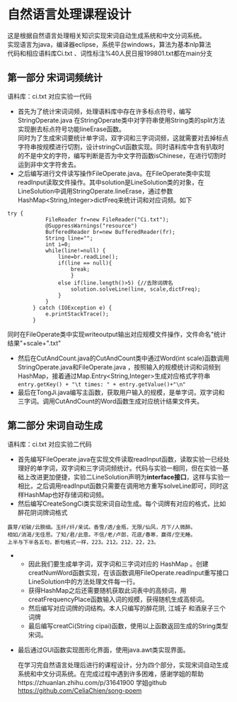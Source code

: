 
# 自然语言处理课程设计
  这是根据自然语言处理相关知识实现宋词自动生成系统和中文分词系统。  
  实现语言为java，编译器eclipse，系统平台windows，算法为基本nlp算法  
  代码和相应语料库Ci.txt 、词性标注%40人民日报199801.txt都在main分支

## 第一部分 宋词词频统计
  语料库：ci.txt 对应实验一代码  
  * 首先为了统计宋词词频，处理语料库中存在许多标点符号，编写StringOperate.java 在StringOperate类中对字符串使用String类的split方法实现删去标点符号功能lineErase函数。<br>同时为了生成宋词要统计单字词，双字词和三字词词频，这就需要对去掉标点字符串按规模进行切割，设计stringCut函数实现。同时语料库中含有扒取时的不是中文的字符，编写判断是否为中文字符函数isChinese，在进行切割时运到非中文字符舍去。  
  * 之后编写进行文件读写操作FileOperate.java。在FileOperate类中实现readInput读取文件操作。其中solution是LineSolution类的对象，在LineSolution中调用StringOperate.lineErase，通过参数HashMap<String,Integer>dictFreq来统计词和对应词频。如下    
```
try {
			FileReader fr=new FileReader("Ci.txt");
			@SuppressWarnings("resource")
			BufferedReader br=new BufferedReader(fr);
			String line="";
			int i=0;
			while(line!=null) {
				line=br.readLine();
				if(line == null){
        			break;
        			}
        	    else if(line.length()>5) {//去除词牌名
        	    	solution.solveLine(line, scale,dictFreq);
        	    }
			}
		} catch (IOException e) {
			e.printStackTrace();
		}    
 ```
 同时在FileOperate类中实现writeoutput输出对应规模文件操作，文件命名"统计结果"+scale+".txt"  
 * 然后在CutAndCount.java的CutAndCount类中通过Word(int scale)函数调用StringOperate.java和FileOperate.java ，按照输入的规模统计词和词频到HashMap，接着通过Map.Entry<String,Integer>生成对应格式字符串`entry.getKey() + "\t times: " + entry.getValue()+"\n"`
 * 最后在TongJi.java编写主函数，获取用户输入的规模，是单字词，双字词和三字词。调用CutAndCount的Word函数生成对应统计结果文件夹。
  
## 第二部分 宋词自动生成
语料库：ci.txt 对应实验二代码 
* 首先编写FileOperate.java在实现文件读取readInput函数，读取实验一已经处理好的单字词，双字词和三字词词频统计。代码与实验一相同，但在实验一基础上改进更加便捷，实验二LineSolution声明为**interface接口**，这样与实验一相比，之后调用readInput函数只需要在调用地方重写solveLine即可，同时这样HashMap也好存储词和词频。
* 然后编写CreateSongCi类实现宋词自动生成。每个词牌有对应的格式，比如 醉花阴词牌词格式
```
露芽/初破/云腴细。玉纤/纤/亲试。香雪/透/金瓶，无限/仙风，月下/人微醉。
相如/消渴/无佳思。了知/君/此意。不信/老/卢郎，花底/春寒，赢得/空无睡。
上半与下半各五句，断句格式一样，223。212。212，22，23。
```
* 
	* 因此我们要生成单字词，双字词和三字词对应的	HashMap 。创建creatNumWord函数实现，在该函数调用FileOperate.readInput重写接口LineSolution中的方法处理文件每一行。
	* 获得HashMap之后还需要随机获取此词表中的高频词，用creatFrequencyPlace函数输入词的规模，获得随机生成高频词。
	* 然后编写对应词牌的词结构。本人只编写的醉花阴, 江城子 和酒泉子三个词牌
	* 最后编写creatCi(String cipai)函数，使用以上函数返回生成的String类型宋词。<br>
* 最后通过GUI函数实现图形化界面，使用java.awt类实现界面。

  在学习完自然语言处理后进行的课程设计，分为四个部分，实现宋词自动生成系统和中文分词系统。在完成过程中遇到许多困难，感谢学姐的帮助https://zhuanlan.zhihu.com/p/31641900 学姐github https://github.com/CeliaChien/song-poem



